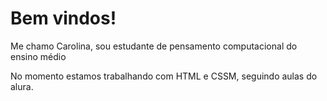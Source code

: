 # Bem vindos!
Me chamo Carolina, sou estudante de pensamento computacional do ensino médio 


No momento estamos trabalhando com HTML e CSSM, seguindo aulas do alura.
